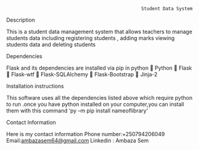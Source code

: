                                                       Student Data System
Description


This is a student data management system that allows teachers to manage students data including registering students , adding marks viewing students data and deleting students 

Dependencies


Flask and its dependencies are installed via pip in python
	Python
	Flask
	Flask-wtf
	Flask-SQLAlchemy
	Flask-Bootstrap
	Jinja-2

Installation instructions


This software uses all the dependencies listed above which require python to run .once you have python installed on your computer,you can install them with this command ‘py –m pip install nameoflibrary’

Contact Information

Here is my contact information
Phone number:+250794206049
Email:ambazasem64@gmail.com
Linkedin : Ambaza Sem
